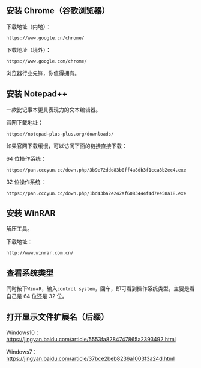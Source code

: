 ## 安装 Chrome（谷歌浏览器）

下载地址（内地）：

```url
https://www.google.cn/chrome/
```

下载地址（境外）：

```url
https://www.google.com/chrome/
```

浏览器行业先锋，你值得拥有。

## 安装 Notepad++

一款比记事本更具表现力的文本编辑器。

官网下载地址：

```url
https://notepad-plus-plus.org/downloads/
```

如果官网下载缓慢，可以访问下面的链接直接下载：

64 位操作系统：

```url
https://pan.cccyun.cc/down.php/3b9e72ddd83b0ff4a8db3f1cca8b2ec4.exe
```

32 位操作系统：

```url
https://pan.cccyun.cc/down.php/1bd43ba2e242af6083444f4d7ee58a18.exe
```

## 安装 WinRAR

解压工具。

下载地址：

```url
http://www.winrar.com.cn/
```

## 查看系统类型

同时按下`Win`+`R`，输入`control system`，回车，即可看到操作系统类型，主要是看自己是 64 位还是 32 位。

## 打开显示文件扩展名（后缀）

Windows10：https://jingyan.baidu.com/article/5553fa8284747865a2393492.html

Windows7：https://jingyan.baidu.com/article/37bce2beb8236a1003f3a24d.html